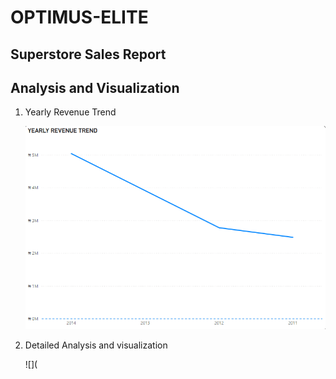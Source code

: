 # OPTIMUS-ELITE
 ##  Superstore Sales Report
 ##  Analysis and Visualization
 1. Yearly Revenue Trend

    ![](https://github.com/mizjay-akas/OPTIMUS-ELITE/blob/main/Screenshot%202025-01-16%20185108.png)

 2. Detailed Analysis and visualization

    ![](
